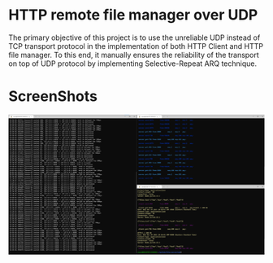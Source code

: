 # HTTP remote file manager over UDP
The primary objective of this project is to use the unreliable UDP instead of TCP transport protocol in the implementation of both HTTP Client and HTTP file manager. To this end, it manually ensures the reliability of the transport on top of UDP protocol by implementing Selective-Repeat ARQ technique.

# ScreenShots
![ScreenShot](https://github.com/saeedrahmo/http-server/blob/main/screenshots/udp-run-get.png?raw=true "Testing http get over udp")